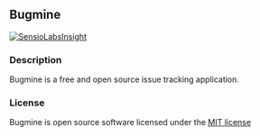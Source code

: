 ## Bugmine

[![SensioLabsInsight](https://insight.sensiolabs.com/projects/d88f9991-872f-4c7b-be35-cbd6ddafa1bf/mini.png)](https://insight.sensiolabs.com/projects/d88f9991-872f-4c7b-be35-cbd6ddafa1bf)

### Description

Bugmine is a free and open source issue tracking application.

### License

Bugmine is open source software licensed under the [MIT license](http://opensource.org/licenses/MIT)
